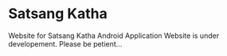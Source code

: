 # Satsang Katha
Website for Satsang Katha Android Application
Website is under developement. Please be petient...
